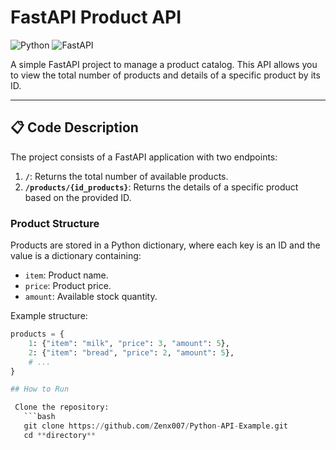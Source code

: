 # FastAPI Product API

![Python](https://img.shields.io/badge/Python-3776AB?style=for-the-badge&logo=python&logoColor=white)
![FastAPI](https://img.shields.io/badge/FastAPI-009688?style=for-the-badge&logo=fastapi&logoColor=white)

A simple FastAPI project to manage a product catalog. This API allows you to view the total number of products and details of a specific product by its ID.

---

## 📋 Code Description

The project consists of a FastAPI application with two endpoints:

1. **`/`**: Returns the total number of available products.
2. **`/products/{id_products}`**: Returns the details of a specific product based on the provided ID.

### Product Structure
Products are stored in a Python dictionary, where each key is an ID and the value is a dictionary containing:
- `item`: Product name.
- `price`: Product price.
- `amount`: Available stock quantity.

Example structure:
```python
products = {
    1: {"item": "milk", "price": 3, "amount": 5},
    2: {"item": "bread", "price": 2, "amount": 5},
    # ...
}

## How to Run

 Clone the repository:
   ```bash
   git clone https://github.com/Zenx007/Python-API-Example.git
   cd **directory**
